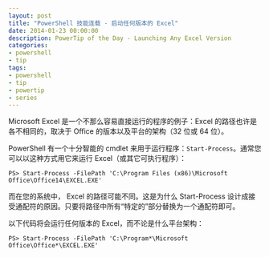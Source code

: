 ```yaml
---
layout: post
title: "PowerShell 技能连载 - 启动任何版本的 Excel"
date: 2014-01-23 00:00:00
description: PowerTip of the Day - Launching Any Excel Version
categories:
- powershell
- tip
tags:
- powershell
- tip
- powertip
- series
---
```

Microsoft Excel 是一个不那么容易直接运行的程序的例子：Excel 的路径也许是各不相同的，取决于 Office 的版本以及平台的架构（32 位或 64 位）。

PowerShell 有一个十分智能的 cmdlet 来用于运行程序：`Start-Process`。通常您可以以这种方式用它来运行 Excel（或其它可执行程序）：

	PS> Start-Process -FilePath 'C:\Program Files (x86)\Microsoft Office\Office14\EXCEL.EXE'

而在您的系统中， Excel 的路径可能不同。这是为什么 Start-Process 设计成接受通配符的原因。只要将路径中所有“特定的”部分替换为一个通配符即可。

以下代码将会运行任何版本的 Excel，而不论是什么平台架构：

	PS> Start-Process -FilePath 'C:\Program*\Microsoft Office\Office*\EXCEL.EXE'

<!--本文国际来源：[Launching Any Excel Version](http://community.idera.com/powershell/powertips/b/tips/posts/launching-any-excel-version)-->
